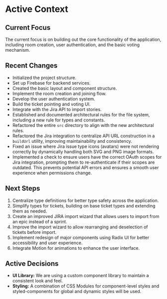 # Active Context

## Current Focus

The current focus is on building out the core functionality of the application, including room creation, user authentication, and the basic voting mechanism.

## Recent Changes

- Initialized the project structure.
- Set up Firebase for backend services.
- Created the basic layout and component structure.
- Implement the room creation and joining flow.
- Develop the user authentication system.
- Build the ticket pointing and voting UI.
- Integrate with the Jira API to import stories.
- Established and documented architectural rules for the file system, including a new rule for types and constants.
- Refactored the entire `src` directory to align with the new architectural rules.
- Refactored the Jira integration to centralize API URL construction in a `buildUrl` utility, improving maintainability and consistency.
- Fixed an issue where Jira issue type icons (avatars) were not rendering correctly by dynamically handling both SVG and PNG image formats.
- Implemented a check to ensure users have the correct OAuth scopes for Jira integration, prompting them to re-authenticate if their scopes are outdated. This prevents potential API errors and ensures a smooth user experience when permissions change.

## Next Steps

1. Centralize type definitions for better type safety across the application.
2. Simplify types for tickets, building on base ticket types and extending them as needed.
3. Create an improved JIRA import wizard that allows users to import from an epic instead of a sprint.
6. Improve the import wizard to allow rearranging and deselection of tickets before import.
7. Implement redesign of major components using Radix UI for better accessibility and user experience.
8. Integrate Motion for animations to enhance the user interface.

## Active Decisions

- **UI Library:** We are using a custom component library to maintain a consistent look and feel.
- **Styling:** A combination of CSS Modules for component-level styles and styled-components for global and dynamic styles will be used.

